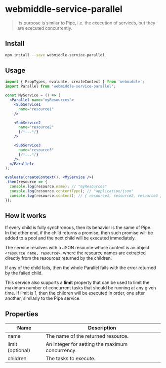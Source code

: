 # webmiddle-service-parallel 

> Its purpose is similar to Pipe, i.e. the execution of services, but they are executed concurrently.

## Install

```bash
npm install --save webmiddle-service-parallel
```

## Usage

```jsx
import { PropTypes, evaluate, createContext } from 'webmiddle';
import Parallel from 'webmiddle-service-parallel';

const MyService = () => (
  <Parallel name="myResources">
    <SubService1
      name="resource1"
    />

    <SubService2
      name="resource2"
      {/*...*/}
    />

    <SubService3
      name="resource3"
      {/*...*/}
    />
  </Parallel>
);

evaluate(createContext(), <MyService />)
.then(resource => {
  console.log(resource.name); // "myResources" 
  console.log(resource.contentType); // "application/json"
  console.log(resource.content); // { resource1, resource2, resource3 }
});
```

## How it works

If every child is fully synchronous, then its behavior is the
same of Pipe.<br />
In the other end, if the child returns a promise, then such promise will
be added to a pool and the next child will be executed immediately.

The service resolves with a JSON resource whose content is an object
`<resource name, resource>`, where the resource names are extracted
directly from the resources returned by the children.

If any of the child fails, then the whole Parallel fails with the error
returned by the failed child.

This service also supports a **limit** property that can be used to
limit the maximum number of concurrent tasks that should be running at
any given time. If limit is 1, then the children will be executed in
order, one after another, similarly to the Pipe service.

## Properties

Name                   | Description
-----------------------|------------------------------------------------------
name                   | The name of the returned resource.
limit (optional)       | An integer for setting the maximum concurrency.
children               | The tasks to execute.

